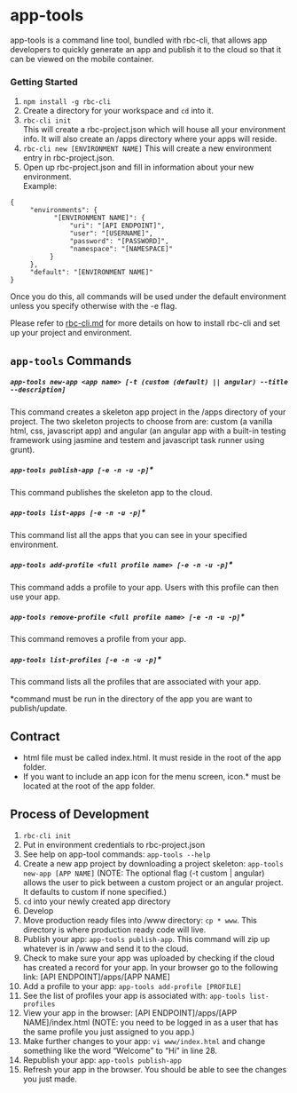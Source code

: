 # app-tools
app-tools is a command line tool, bundled with rbc-cli, that allows app developers to quickly generate
an app and publish it to the cloud so that it can be viewed on the mobile container.

### Getting Started

1. `npm install -g rbc-cli`
2. Create a directory for your workspace and `cd` into it.
3. `rbc-cli init` <br> This will create a rbc-project.json which will house all your environment info. It will
also create an /apps directory where your apps will reside.
4. `rbc-cli new [ENVIRONMENT NAME]` This will create a new environment entry in rbc-project.json.
5. Open up rbc-project.json and fill in information about your new environment. <br>
Example: <br>
```
{
     "environments": {
           "[ENVIRONMENT NAME]": {
               "uri": "[API ENDPOINT]",
               "user": "[USERNAME]",
               "password": "[PASSWORD]",
               "namespace": "[NAMESPACE]"
          }
     },
     "default": "[ENVIRONMENT NAME]"
}
```
Once you do this, all commands will be used under the default environment unless you specify otherwise with the -e flag.


Please refer to [rbc-cli.md](rbc-cli.md) for more details on how to install rbc-cli and set up
your project and environment.


## `app-tools` Commands
##### `app-tools new-app <app name> [-t (custom (default) || angular) --title --description]`
This command creates a skeleton app project in the /apps directory of your project. The two skeleton projects to choose
from are: custom (a vanilla html, css, javascript app) and angular (an angular app with a built-in testing framework using
jasmine and testem and javascript task runner using grunt).
##### `app-tools publish-app [-e -n -u -p]`*
This command publishes the skeleton app to the cloud.
##### `app-tools list-apps [-e -n -u -p]`*
This command list all the apps that you can see in your specified environment.
##### `app-tools add-profile <full profile name> [-e -n -u -p]`*
This command adds a profile to your app. Users with this profile can then use your app.
##### `app-tools remove-profile <full profile name> [-e -n -u -p]`*
This command removes a profile from your app.
##### `app-tools list-profiles [-e -n -u -p]`*
This command lists all the profiles that are associated with your app.

*command must be run in the directory of the app you are want to publish/update.

## Contract
* html file must be called index.html. It must reside in the root of the app folder.
* If you want to include an app icon for the menu screen,
 icon.* must be located at the root of the app folder.

## Process of Development
1. `rbc-cli init`
2. Put in environment credentials to rbc-project.json
1. See help on app-tool commands: `app-tools --help`
2. Create a new app project by downloading a project skeleton: `app-tools new-app [APP NAME]` (NOTE: The
optional flag (-t custom | angular) allows the user to pick between a custom project or an angular project. It defaults to custom if none specified.)
3. `cd` into your newly created app directory
4. Develop
4. Move production ready files into /www directory: `cp * www`. This directory is where production ready code will live.
5. Publish your app: `app-tools publish-app`. This command will zip up whatever is in /www and send it to the cloud.
6. Check to make sure your app was uploaded by checking if the cloud has created a record for your app. In your browser go to the following link: [API ENDPOINT]/apps/[APP NAME]
9. Add a profile to your app: `app-tools add-profile [PROFILE]`
9. See the list of profiles your app is associated with: `app-tools list-profiles`
10. View your app in the browser: [API ENDPOINT]/apps/[APP NAME]/index.html (NOTE: you need to be logged in as a user that has the same profile you just assigned to you app.)
11. Make further changes to your app: `vi www/index.html` and change something like the word “Welcome” to “Hi” in line 28.
12. Republish your app: `app-tools publish-app`
13. Refresh your app in the browser. You should be able to see the changes you just made.
